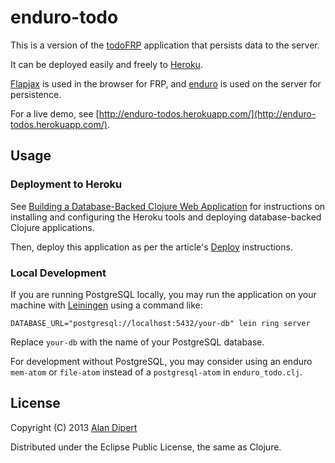 # enduro-todo

This is a version of the
[todoFRP](https://github.com/lynaghk/todoFRP/tree/master/todo/flapjax-js)
application that persists data to the server.

It can be deployed easily and freely to [Heroku](http://www.heroku.com/).

[Flapjax](http://www.flapjax-lang.org/) is used in the browser for
FRP, and [enduro](https://github.com/alandipert/enduro) is used on the
server for persistence.

For a live demo, see
[http://enduro-todos.herokuapp.com/](http://enduro-todos.herokuapp.com/).

## Usage

### Deployment to Heroku

See [Building a Database-Backed Clojure Web
Application](https://devcenter.heroku.com/articles/clojure-web-application)
for instructions on installing and configuring the Heroku tools and
deploying database-backed Clojure applications.

Then, deploy this application as per the article's
[Deploy](https://devcenter.heroku.com/articles/clojure-web-application#deploy)
instructions.

### Local Development

If you are running PostgreSQL locally, you may run the application on
your machine with
[Leiningen](https://github.com/technomancy/leiningen) using a command
like:

    DATABASE_URL="postgresql://localhost:5432/your-db" lein ring server

Replace `your-db` with the name of your PostgreSQL database.

For development without PostgreSQL, you may consider using an enduro
`mem-atom` or `file-atom` instead of a `postgresql-atom` in
`enduro_todo.clj`.

## License

Copyright (C) 2013 [Alan Dipert](http://alan.dipert.org/)

Distributed under the Eclipse Public License, the same as Clojure.